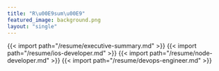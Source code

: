 ```yaml
---
title: "R\u00E9sum\u00E9"
featured_image: background.png
layout: "single"
---
```


{{< import path="/resume/executive-summary.md" >}}
{{< import path="/resume/ios-developer.md" >}}
{{< import path="/resume/node-developer.md" >}}
{{< import path="/resume/devops-engineer.md" >}}
